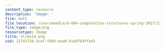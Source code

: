 ```yaml
---
content_type: resource
description: 'Image: '
file: null
file_location: /coursemedia/6-004-computation-structures-spring-2017/127417502caff69dbaa0b1e9764ffad3_Slide14.png
file_type: image/png
resourcetype: Image
title: Slide14.png
uid: 12741750-2caf-f69d-baa0-b1e9764ffad3
---
```

